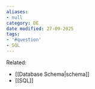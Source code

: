 ```yaml
---
aliases:
- null
category: DE
date modified: 27-09-2025
tags:
- '#question'
- SQL
---
```

Related:
- [[Database Schema|schema]]
- [[SQL]]